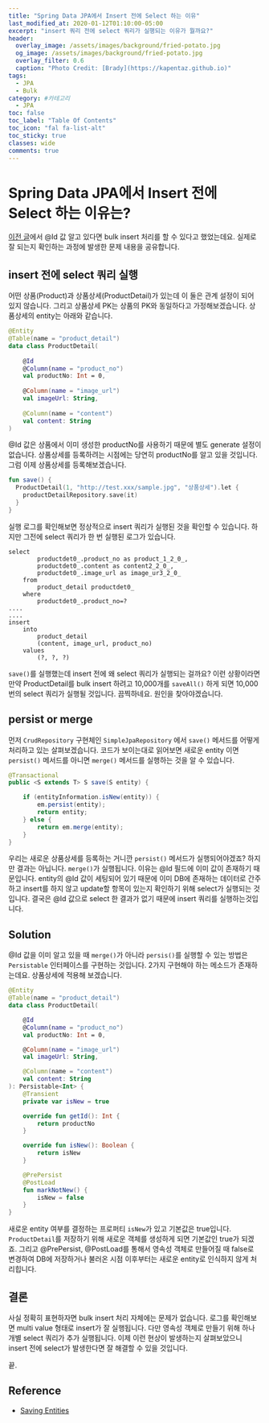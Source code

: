 ```yaml
---
title: "Spring Data JPA에서 Insert 전에 Select 하는 이유"
last_modified_at: 2020-01-12T01:10:00-05:00
excerpt: "insert 쿼리 전에 select 쿼리가 실행되는 이유가 뭘까요?"
header:
  overlay_image: /assets/images/background/fried-potato.jpg
  og_image: /assets/images/background/fried-potato.jpg
  overlay_filter: 0.6
  caption: "Photo Credit: [Brady](https://kapentaz.github.io)"
tags:
  - JPA
  - Bulk
category: #카테고리
  - JPA
toc: false
toc_label: "Table Of Contents"
toc_icon: "fal fa-list-alt"
toc_sticky: true
classes: wide
comments: true
---
```



# Spring Data JPA에서 Insert 전에 Select 하는 이유는?

[이전 글]([https://kapentaz.github.io/jpa/JPA-Batch-Insert-with-MySQL/])에서 @Id 값 알고 있다면 bulk insert 처리를 할 수 있다고 했었는데요. 실제로 잘 되는지 확인하는 과정에 발생한 문제 내용을 공유합니다.

## insert 전에 select 쿼리 실행
어떤 상품(Product)과 상품상세(ProductDetail)가 있는데 이 둘은 관계 설정이 되어 있지 않습니다. 그리고 상품상세 PK는 상품의 PK와 동일하다고 가정해보겠습니다. 상품상세의 entity는 아래와 같습니다.

```kotlin
@Entity  
@Table(name = "product_detail")  
data class ProductDetail(  
  
    @Id  
    @Column(name = "product_no")  
    val productNo: Int = 0,  
  
    @Column(name = "image_url")  
    val imageUrl: String,  
  
    @Column(name = "content")  
    val content: String  
)
```
@Id 값은 상품에서 이미 생성한  productNo를 사용하기 때문에 별도 generate 설정이 없습니다.  상품상세를 등록하려는 시점에는 당연히 productNo를 알고 있을 것입니다. 그럼 이제 상품상세를 등록해보겠습니다.
```kotlin
fun save() {  
  ProductDetail(1, "http://test.xxx/sample.jpg", "상품상세").let {  
    productDetailRepository.save(it)  
  }    
}
```
실행 로그를 확인해보면 정상적으로 insert 쿼리가 실행된 것을 확인할 수 있습니다. 하지만 그전에 select 쿼리가 한 번 실행된 로그가 있습니다.
```
select
        productdet0_.product_no as product_1_2_0_,
        productdet0_.content as content2_2_0_,
        productdet0_.image_url as image_ur3_2_0_ 
    from
        product_detail productdet0_ 
    where
        productdet0_.product_no=?
....
....
insert 
    into
        product_detail
        (content, image_url, product_no) 
    values
        (?, ?, ?)
```
`save()`를 실행했는데 insert 전에 왜 select 쿼리가 실행되는 걸까요? 이런 상황이라면 만약 ProductDetail를 bulk insert 하려고 10,000개를 `saveAll()` 하게 되면 10,000번의 select 쿼리가 실행될 것입니다. 끔찍하네요. 원인을 찾아야겠습니다.

## persist or merge
먼저 `CrudRepository` 구현체인 `SimpleJpaRepository` 에서 `save()` 메서드를 어떻게 처리하고 있는 살펴보겠습니다. 코드가 보이는대로 읽어보면 새로운 entity 이면 `persist()` 메서드를 아니면 `merge()` 메서드를  실행하는 것을 알 수 있습니다.
```java
@Transactional
public <S extends T> S save(S entity) {

	if (entityInformation.isNew(entity)) {
		em.persist(entity);
		return entity;
	} else {
		return em.merge(entity);
	}
}
```
우리는 새로운 상품상세를 등록하는 거니깐 `persist()` 메서드가 실행되어야겠죠? 하지만 결과는 아닙니다. `merge()`가 실행됩니다. 이유는 @Id 필드에 이미 값이 존재하기 때문입니다. entity의 @Id 값이 세팅되어 있기 때문에 이미 DB에 존재하는 데이터로 간주하고  insert를 하지 않고 update할 항목이 있는지 확인하기 위해 select가 실행되는 것입니다. 결국은 @Id 값으로 select 한 결과가 없기 때문에 insert 쿼리를 실행하는것입니다.

## Solution
@Id 값을 이미 알고 있을 때 `merge()`가 아니라 `persis()`를 실행할 수 있는 방법은 `Persistable`  인터페이스를 구현하는 것입니다.  2가지 구현해야 하는 메소드가 존재하는데요. 상품상세에 적용해 보겠습니다.
```kotlin
@Entity
@Table(name = "product_detail")
data class ProductDetail(

    @Id
    @Column(name = "product_no")
    val productNo: Int = 0,

    @Column(name = "image_url")
    val imageUrl: String,

    @Column(name = "content")
    val content: String
): Persistable<Int> {
    @Transient
    private var isNew = true

    override fun getId(): Int {
        return productNo
    }

    override fun isNew(): Boolean {
        return isNew
    }

    @PrePersist
    @PostLoad
    fun markNotNew() {
        isNew = false
    }
}
```
새로운 entity 여부를 결정하는 프로퍼티 `isNew`가 있고 기본값은 true입니다. `ProductDetail`를 저장하기 위해 새로운 객체를 생성하게 되면 기본값인 true가 되겠죠. 그리고 @PrePersist, @PostLoad를 통해서 영속성 객체로 만들어질 때 false로 변경하여 DB에 저장하거나 불러온 시점 이후부터는 새로운 entity로 인식하지 않게 처리힙니다.

## 결론
사실 정확히 표현하자면 bulk insert 처리 자체에는 문제가 없습니다. 로그를 확인해보면 multi value 형태로 insert가 잘 실행됩니다. 다만 영속성 객체로 만들기 위해 하나 개별 select 쿼리가 추가 실행됩니다.  이제 이런 현상이 발생하는지 살펴보았으니 insert 전에 select가 발생한다면 잘 해결할 수 있을 것입니다.

끝.


## Reference

 - [Saving Entities](https://docs.spring.io/spring-data/jpa/docs/current/reference/html/#jpa.entity-persistence.saving-entites)
